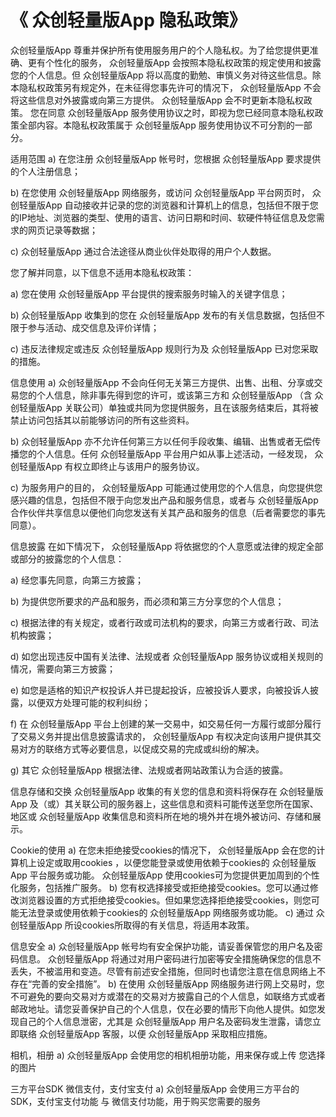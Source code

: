 # 《 众创轻量版App 隐私政策》


众创轻量版App 尊重并保护所有使用服务用户的个人隐私权。为了给您提供更准确、更有个性化的服务， 众创轻量版App 会按照本隐私权政策的规定使用和披露您的个人信息。但 众创轻量版App 将以高度的勤勉、审慎义务对待这些信息。除本隐私权政策另有规定外，在未征得您事先许可的情况下， 众创轻量版App 不会将这些信息对外披露或向第三方提供。 众创轻量版App 会不时更新本隐私权政策。 您在同意 众创轻量版App 服务使用协议之时，即视为您已经同意本隐私权政策全部内容。本隐私权政策属于 众创轻量版App 服务使用协议不可分割的一部分。

适用范围
a) 在您注册 众创轻量版App 帐号时，您根据 众创轻量版App 要求提供的个人注册信息；

b) 在您使用 众创轻量版App 网络服务，或访问 众创轻量版App 平台网页时， 众创轻量版App 自动接收并记录的您的浏览器和计算机上的信息，包括但不限于您的IP地址、浏览器的类型、使用的语言、访问日期和时间、软硬件特征信息及您需求的网页记录等数据；

c) 众创轻量版App 通过合法途径从商业伙伴处取得的用户个人数据。

您了解并同意，以下信息不适用本隐私权政策：

a) 您在使用 众创轻量版App 平台提供的搜索服务时输入的关键字信息；

b) 众创轻量版App 收集到的您在 众创轻量版App 发布的有关信息数据，包括但不限于参与活动、成交信息及评价详情；

c) 违反法律规定或违反 众创轻量版App 规则行为及 众创轻量版App 已对您采取的措施。

信息使用
a) 众创轻量版App 不会向任何无关第三方提供、出售、出租、分享或交易您的个人信息，除非事先得到您的许可，或该第三方和 众创轻量版App （含 众创轻量版App 关联公司）单独或共同为您提供服务，且在该服务结束后，其将被禁止访问包括其以前能够访问的所有这些资料。

b) 众创轻量版App 亦不允许任何第三方以任何手段收集、编辑、出售或者无偿传播您的个人信息。任何 众创轻量版App 平台用户如从事上述活动，一经发现， 众创轻量版App 有权立即终止与该用户的服务协议。

c) 为服务用户的目的， 众创轻量版App 可能通过使用您的个人信息，向您提供您感兴趣的信息，包括但不限于向您发出产品和服务信息，或者与 众创轻量版App 合作伙伴共享信息以便他们向您发送有关其产品和服务的信息（后者需要您的事先同意）。

信息披露
在如下情况下， 众创轻量版App 将依据您的个人意愿或法律的规定全部或部分的披露您的个人信息：

a) 经您事先同意，向第三方披露；

b) 为提供您所要求的产品和服务，而必须和第三方分享您的个人信息；

c) 根据法律的有关规定，或者行政或司法机构的要求，向第三方或者行政、司法机构披露；

d) 如您出现违反中国有关法律、法规或者 众创轻量版App 服务协议或相关规则的情况，需要向第三方披露；

e) 如您是适格的知识产权投诉人并已提起投诉，应被投诉人要求，向被投诉人披露，以便双方处理可能的权利纠纷；

f) 在 众创轻量版App 平台上创建的某一交易中，如交易任何一方履行或部分履行了交易义务并提出信息披露请求的， 众创轻量版App 有权决定向该用户提供其交易对方的联络方式等必要信息，以促成交易的完成或纠纷的解决。

g) 其它 众创轻量版App 根据法律、法规或者网站政策认为合适的披露。

信息存储和交换
众创轻量版App 收集的有关您的信息和资料将保存在 众创轻量版App 及（或）其关联公司的服务器上，这些信息和资料可能传送至您所在国家、地区或 众创轻量版App 收集信息和资料所在地的境外并在境外被访问、存储和展示。

Cookie的使用
a) 在您未拒绝接受cookies的情况下， 众创轻量版App 会在您的计算机上设定或取用cookies
，以便您能登录或使用依赖于cookies的 众创轻量版App 平台服务或功能。 众创轻量版App 使用cookies可为您提供更加周到的个性化服务，包括推广服务。 b) 您有权选择接受或拒绝接受cookies。您可以通过修改浏览器设置的方式拒绝接受cookies。但如果您选择拒绝接受cookies，则您可能无法登录或使用依赖于cookies的 众创轻量版App 网络服务或功能。
c) 通过 众创轻量版App 所设cookies所取得的有关信息，将适用本政策。

信息安全
a) 众创轻量版App 帐号均有安全保护功能，请妥善保管您的用户名及密码信息。 众创轻量版App 将通过对用户密码进行加密等安全措施确保您的信息不丢失，不被滥用和变造。尽管有前述安全措施，但同时也请您注意在信息网络上不存在“完善的安全措施”。
b) 在使用 众创轻量版App 网络服务进行网上交易时，您不可避免的要向交易对方或潜在的交易对方披露自己的个人信息，如联络方式或者邮政地址。请您妥善保护自己的个人信息，仅在必要的情形下向他人提供。如您发现自己的个人信息泄密，尤其是 众创轻量版App 用户名及密码发生泄露，请您立即联络 众创轻量版App 客服，以便 众创轻量版App 采取相应措施。

相机，相册
a) 众创轻量版App 会使用您的相机相册功能，用来保存或上传 您选择的图片

三方平台SDK 微信支付，支付宝支付
a) 众创轻量版App 会使用三方平台的SDK，支付宝支付功能 与 微信支付功能，用于购买您需要的服务
